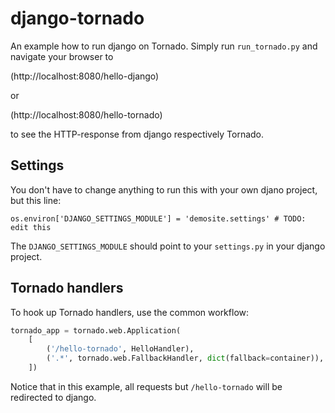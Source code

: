 django-tornado
==============

An example how to run django on Tornado. Simply run `run_tornado.py` and navigate your browser to

  (http://localhost:8080/hello-django)

or

  (http://localhost:8080/hello-tornado)

to see the HTTP-response from django respectively Tornado.

Settings
--------

You don't have to change anything to run this with your own djano project, but this line:

```
os.environ['DJANGO_SETTINGS_MODULE'] = 'demosite.settings' # TODO: edit this
```

The `DJANGO_SETTINGS_MODULE` should point to your `settings.py` in your django project.

Tornado handlers
----------------

To hook up Tornado handlers, use the common workflow:

```python
tornado_app = tornado.web.Application(
    [
        ('/hello-tornado', HelloHandler),
        ('.*', tornado.web.FallbackHandler, dict(fallback=container)),
    ])
```

Notice that in this example, all requests but `/hello-tornado` will be redirected to django.
